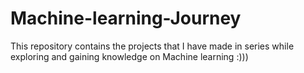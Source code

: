 # Machine-learning-Journey
This repository contains the projects that I have made in series while exploring and gaining knowledge on Machine learning :)))
